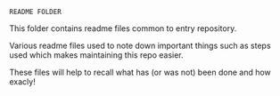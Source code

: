 ```
README FOLDER
```

This folder contains readme files common to entry repository.

Various readme files used to note down important things such as
steps used which makes maintaining this repo easier.

These files will help to recall what has (or was not) been done and how exacly!